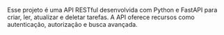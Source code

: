 Esse projeto é uma API RESTful desenvolvida com Python e FastAPI para criar, ler, atualizar e deletar tarefas. A API oferece recursos como autenticação, autorização e busca avançada.
